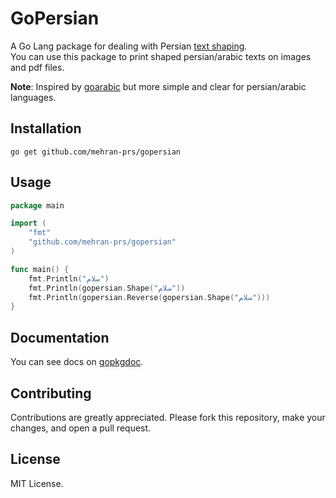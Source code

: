# GoPersian

A Go Lang package for dealing with Persian [text shaping](https://www.unicode.org/reports/tr9/#Shaping).  
You can use this package to print shaped persian/arabic texts on images and pdf files.

__Note__: Inspired by [goarabic](https://github.com/01walid/goarabic) but more simple and clear for persian/arabic
languages.

## Installation

```text
go get github.com/mehran-prs/gopersian
```

## Usage

```go
package main

import (
	"fmt"
	"github.com/mehran-prs/gopersian"
)

func main() {
	fmt.Println("سلام")
	fmt.Println(gopersian.Shape("سلام"))
	fmt.Println(gopersian.Reverse(gopersian.Shape("سلام")))
}
```

## Documentation

You can see docs on [gopkgdoc](https://godoc.org/github.com/mehran-prs/gopersian).

## Contributing

Contributions are greatly appreciated. Please fork this repository, make your changes, and open a pull request.

## License

MIT License.
